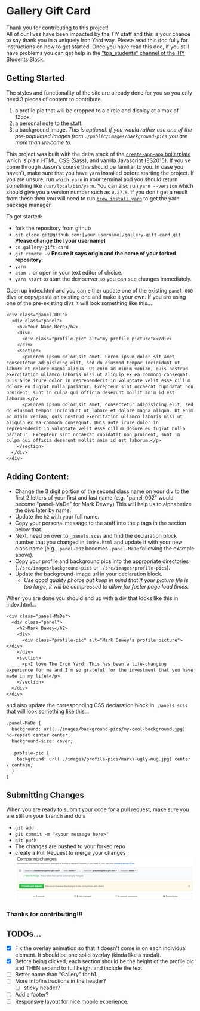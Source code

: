# Gallery Gift Card  

Thank you for contributing to this project!  
All of our lives have been impacted by the TIY staff and this is your chance to say thank you in a uniquely Iron Yard way. Please read this doc fully for instructions on how to get started. Once you have read this doc, if you still have problems you can get help in the ["tpa_students" channel of the TIY Students Slack](https://tiystudents.slack.com/messages/G6BHGSMPE).  

## Getting Started  

The styles and functionality of the site are already done for you so you only need 3 pieces of content to contribute.
1) a profile pic that will be cropped to a circle and display at a max of 125px.
2) a personal note to the staff.
3) a background image. _This is optional. if you would rather use one of the pre-populated images from `./public/images/background-pics` you are more than welcome to._

This project was built with the delta stack of the [`create-app-app` boilerplate](https://yarnpkg.com/en/package/create-app-app) which is plain HTML, CSS (Sass), and vanilla Javascript (ES2015). If you've come through Jason's course this should be familiar to you. In case you haven't, make sure that you have `yarn` installed before starting the project. If you are unsure, run `which yarn` in your terminal and you should return something like `/usr/local/bin/yarn`. You can also run `yarn --version` which should give you a version number such as `0.27.5`. If you don't get a result from these then you will need to run [`brew install yarn`](https://yarnpkg.com/en/docs/install) to get the yarn package manager.  

To get started:
- fork the repository from github
- `git clone git@github.com:[your username]/gallery-gift-card.git`  **Please change the [your username]**
- `cd gallery-gift-card`
- `git remote -v` **Ensure it says origin and the name of your forked repository.**
- `yarn`
- `atom .` or open in your text editor of choice.
- `yarn start` to start the dev server so you can see changes immediately.  

Open up index.html and you can either update one of the existing `panel-000` divs or copy/pasta an existing one and make it your own. If you are using one of the pre-existing divs it will look something like this...

```
<div class="panel-001">
  <div class="panel">
    <h2>Your Name Here</h2>
    <div>
      <div class="profile-pic" alt="my profile picture"></div>
    </div>
    <section>
      <p>Lorem ipsum dolor sit amet. Lorem ipsum dolor sit amet, consectetur adipisicing elit, sed do eiusmod tempor incididunt ut labore et dolore magna aliqua. Ut enim ad minim veniam, quis nostrud exercitation ullamco laboris nisi ut aliquip ex ea commodo consequat. Duis aute irure dolor in reprehenderit in voluptate velit esse cillum dolore eu fugiat nulla pariatur. Excepteur sint occaecat cupidatat non proident, sunt in culpa qui officia deserunt mollit anim id est laborum.</p>
      <p>Lorem ipsum dolor sit amet, consectetur adipisicing elit, sed do eiusmod tempor incididunt ut labore et dolore magna aliqua. Ut enim ad minim veniam, quis nostrud exercitation ullamco laboris nisi ut aliquip ex ea commodo consequat. Duis aute irure dolor in reprehenderit in voluptate velit esse cillum dolore eu fugiat nulla pariatur. Excepteur sint occaecat cupidatat non proident, sunt in culpa qui officia deserunt mollit anim id est laborum.</p>
    </section>
  </div>
</div>
```  

## Adding Content:
- Change the 3 digit portion of the second class name on your div to the first 2 letters of your first and last name (e.g. "panel-002" would become "panel-MaDe" for Mark Dewey) This will help us to alphabetize the divs later by name.
- Update the `h2` with your full name.
- Copy your personal message to the staff into the `p` tags in the section below that.
- Next, head on over to `_panels.scss` and find the declaration block number that you changed in `index.html` and update it with your new class name (e.g. `.panel-002` becomes `.panel-MaDe` following the example above).
- Copy your profile and background pics into the appropriate directories (`./src/images/background-pics` or `./src/images/profile-pics`).
- Update the background-image url in your declaration block.
  - _Use good quality photos but keep in mind that if your picture file is too large, it will be compressed to allow for faster page load times._

When you are done you should end up with a div that looks like this in index.html...
```
<div class="panel-MaDe">
  <div class="panel">
    <h2>Mark Dewey</h2>
    <div>
      <div class="profile-pic" alt="Mark Dewey's profile picture"></div>
    </div>
    <section>
      <p>I love The Iron Yard! This has been a life-changing experience for me and I'm so grateful for the investment that you have made in my life!</p>
    </section>
  </div>
</div>
```

and also update the corresponding CSS declaration block in `_panels.scss` that will look something like this...  

```
.panel-MaDe {
  background: url(../images/background-pics/my-cool-background.jpg) no-repeat center center;
  background-size: cover;

  .profile-pic {
    background: url(../images/profile-pics/marks-ugly-mug.jpg) center / contain;
  }
}
```   

## Submitting Changes
When you are ready to submit your code for a pull request, make sure you are still on your branch and do a
- `git add .`
- `git commit -m "<your message here>"`
- `git push`
- The changes are pushed to your forked repo
- create a Pull Request to merge your changes
![Pull Request screen shot](/src/images/background-pics/pull-request-process.png "pull request")

### Thanks for contributing!!!

## TODOs...
- [x] Fix the overlay animation so that it doesn't come in on each individual element. It should be one solid overlay (kinda like a modal).
- [x] Before being clicked, each section should be the height of the profile pic and THEN expand to full height and include the text.
- [ ] Better name than "Gallery" for h1.
- [ ] More info/instructions in the header?
  - [ ] sticky header?
- [ ] Add a footer?
- [ ] Responsive layout for nice mobile experience.
